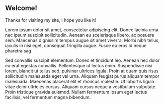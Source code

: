 ## Welcome!

Thanks for visiting my site, I hope you like it!

Lorem ipsum dolor sit amet, consectetur adipiscing elit. Donec lacinia urna nec ipsum suscipit sollicitudin. Aenean eu scelerisque libero, ac posuere sem. Maecenas dignissim tempus augue sit amet viverra. Morbi nibh tellus, iaculis in nisi eget, consequat fringilla augue. Fusce eu eros id neque pharetra sag

Sed convallis suscipit elementum. Donec et tincidunt leo. Aenean nec dolor eu erat egestas convallis. Pellentesque ut lectus enim. Suspendisse nisi lorem, blandit ut tellus sed, pulvinar ultrices ligula. Proin at quam quis risus sollicitudin malesuada eget vel urna. Aliquam feugiat purus aliquam tempor malesuada. Maecenas placerat elit et rhoncus molestie. Ut lobortis ligula vitae dolor ultricies cursus. Aliquam cursus neque a vestibulum vulputate. Proin tristique gravida euismod. Nullam fermentum ipsum eget lectus facilisis, vel fermentum magna bibendum.
